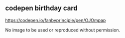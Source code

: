 ## codepen birthday card

https://codepen.io/fanbyprinciple/pen/OJOmpap

No image to be used or reproduced without permission.